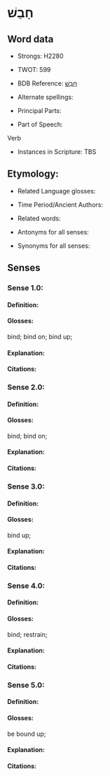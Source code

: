 # חָבַשׁ

<!-- Status: S2="NeedsEdits" -->
<!-- Lexica used for edits:   -->

## Word data

* Strongs: H2280

* TWOT: 599

* BDB Reference: [חָבַשׁ](rc://en/bdb/dict/h.aj.aa)

* Alternate spellings:

* Principal Parts:

* Part of Speech:

Verb

* Instances in Scripture: TBS

## Etymology:

* Related Language glosses:

* Time Period/Ancient Authors:

* Related words:

* Antonyms for all senses:

* Synonyms for all senses:

## Senses

### Sense 1.0:

#### Definition:

#### Glosses:

bind; bind on; bind up; 

#### Explanation:

#### Citations:



### Sense 2.0:

#### Definition:

#### Glosses:

bind; bind on; 

#### Explanation:

#### Citations:



### Sense 3.0:

#### Definition:

#### Glosses:

bind up; 

#### Explanation:

#### Citations:



### Sense 4.0:

#### Definition:

#### Glosses:

bind; restrain; 

#### Explanation:

#### Citations:



### Sense 5.0:

#### Definition:

#### Glosses:

be bound up; 

#### Explanation:

#### Citations:



